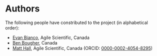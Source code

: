 # Authors

The following people have constributed to the project (in alphabetical order):

- [Evan Bianco](https://github.com/EvanBianco), Agile Scientific, Canada
- [Ben Bougher](https://github.com/ben-bougher), Canada
- [Matt Hall](https://github.com/kwinkunks), Agile Scientific, Canada (ORCID: [0000-0002-4054-8295](https://orcid.org/0000-0002-4054-8295))
